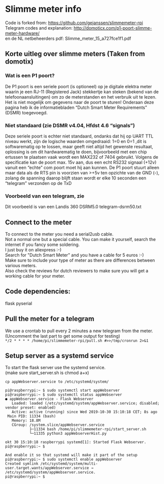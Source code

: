 # Slimme meter info
Code is forked from: https://github.com/gejanssen/slimmemeter-rpi  
Telegram codes and explanation: http://domoticx.com/p1-poort-slimme-meter-hardware/  
en de NL netbeheerders pdf: Slimme_meter_15_a727fce1f1.pdf

## Korte uitleg over slimme meters (Taken from domotix)
### Wat is een P1 poort?
De P1 poort is een seriele poort (is optioneel) op je digitale elektra meter waarin je een RJ-11 (Registered Jack) 
stekkertje kan steken (bekend van de telefoonaansluitingen) om zo de meterstanden en het verbruik uit te lezen. 
Het is niet mogelijk om gegevens naar de poort te sturen!
Onderaan deze pagina heb ik de informatiebladen “Dutch Smart Meter Requirements” (DSMR) toegevoegd.

### Niet standaard (zie DSMR v4.04, Hfdst 4.6 “signals”)
Deze seriele poort is echter niet standaard, ondanks dat hij op UART TTL niveau werkt, zijn de logische 
waarden omgedraaid: 1=0 en 0=1 ,dit is softwarematig op te lossen, maar geeft niet altijd het gewenste resultaat, 
oplossing is om dit hardwarematig te doen, bijvoorbeeld met een chip ertussen te plaatsen vaak wordt
een MAX232 of 7404 gebruikt.
Volgens de specificatie kan de poort max. 15v aan, dus een echt RS232 signaal (+12v) vanuit een “echte” com poort 
moet hij aan kunnen.
De P1 poort stuurt alleen maar data als de RTS pin is voorzien van >+5v ten opzichte van de GND (-),
zolang de spanning daarop blijft staan wordt er elke 10 seconden een “telegram” verzonden op de TxD

### Voorbeeld van een telegram, zie 
Dit voorbeeld is van een Landis 360 DSRM5.0
telegram-dsrm50.txt

## Connect to the meter
To connect to the meter you need a serial2usb cable.  
Not a normal one but a special cable. You can make it yourself, search the internet if you fancy some soldering.  
I just buy it on aliexpress :-)  
Search for "Dutch Smart Meter" and you have a cable for 5 euros :-)  
Make sure to include your type of meter as there are differences between various meters.  
Also check the reviews for dutch reviewers to make sure you will get a working cable for your meter.

## Code dependencies:
flask
pyserial

## Pull the meter for a telegram
We use a crontab to pull every 2 minutes a new telegram from the meter.  
(Uncomment the last part to get some output for testing)  
```*/2 * * * * /home/pi/slimmemeter-rpi/pull.sh #>>/tmp/cronrun 2>&1```

## Setup server as a systemd service
To start the flask server use the systemd service.  
(make sure start_server.sh is chmod a+x)  
```
cp appWebserver.service to /etc/systemd/system/

pi@raspberrypi:~ $ sudo systemctl start appWebserver
pi@raspberrypi:~ $ sudo systemctl status appWebserver
● appWebserver.service - Flask Webserver
   Loaded: loaded (/etc/systemd/system/appWebserver.service; disabled; vendor preset: enabled)
   Active: active (running) since Wed 2019-10-30 15:10:18 CET; 8s ago
 Main PID: 11334 (bash)
   Memory: 18.8M
   CGroup: /system.slice/appWebserver.service
           ├─11334 bash /home/pi/slimmemeter-rpi/start_server.sh
           └─11335 python3 appWebserverHist.py

okt 30 15:10:18 raspberrypi systemd[1]: Started Flask Webserver.
pi@raspberrypi:~ $

And enable it so that systemd will make it part of the setup
pi@raspberrypi:~ $ sudo systemctl enable appWebserver
Created symlink /etc/systemd/system/multi-user.target.wants/appWebserver.service → /etc/systemd/system/appWebserver.service.
pi@raspberrypi:~ $
```

